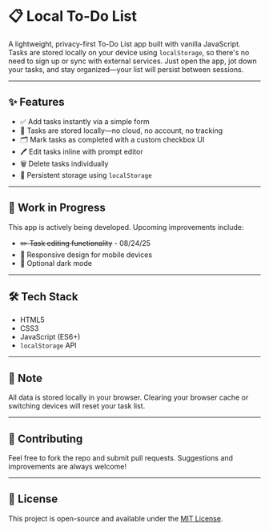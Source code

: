 # 📋 Local To-Do List

A lightweight, privacy-first To-Do List app built with vanilla JavaScript. Tasks are stored locally on your device using `localStorage`, so there's no need to sign up or sync with external services. Just open the app, jot down your tasks, and stay organized—your list will persist between sessions.

---

## ✨ Features

- ✅ Add tasks instantly via a simple form
- 📌 Tasks are stored locally—no cloud, no account, no tracking
- 🗂️ Mark tasks as completed with a custom checkbox UI
- 🖊️ Edit tasks inline with prompt editor  
- 🗑️ Delete tasks individually
- 🔄 Persistent storage using `localStorage`

---

## 🚧 Work in Progress

This app is actively being developed. Upcoming improvements include:

- ~~✏️ Task editing functionality~~ - 08/24/25
- 📱 Responsive design for mobile devices
- 🌙 Optional dark mode

---

## 🛠️ Tech Stack

- HTML5
- CSS3
- JavaScript (ES6+)
- `localStorage` API

---

## 📌 Note

All data is stored locally in your browser. Clearing your browser cache or switching devices will reset your task list.

---

## 🙌 Contributing

Feel free to fork the repo and submit pull requests. Suggestions and improvements are always welcome!

---

## 📄 License

This project is open-source and available under the [MIT License](LICENSE).
